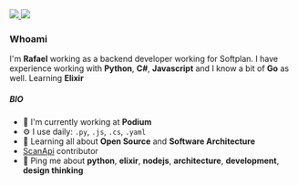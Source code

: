 <div>
    <a target='_blank' href="https://linkedin.com/in/rafael-quelho-de-macedo">
        <img src="https://img.shields.io/badge/LinkedIn-0077B5?style=for-the-badge&logo=linkedin&logoColor=white">
    </a>
    <a target='_blank' href="https://dev.to/rafaquelhodev">
        <img src="https://img.shields.io/badge/dev.to-0A0A0A?style=for-the-badge&logo=dev.to&logoColor=white">
    </a>
</div>

### Whoami

I'm **Rafael** working as a backend developer working for Softplan. I have experience working with **Python**, **C#**, **Javascript** and I know a bit of **Go** as well. Learning **Elixir**

##### BIO

- 🏢 I'm currently working at **Podium**
- ⚙️ I use daily: `.py`, `.js`, `.cs`, `.yaml`
- 🌱 Learning all about **Open Source** and **Software Architecture**
- [ScanApi](https://github.com/scanapi/scanapi) contributor
- 💬 Ping me about **python**, **elixir**, **nodejs**, **architecture**, **development**, **design thinking**
